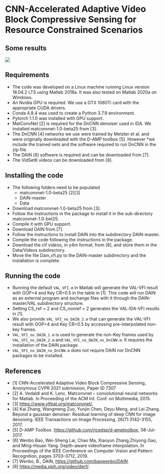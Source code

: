 # CNN-Accelerated Adaptive Video Block Compressive Sensing for Resource Constrained Scenarios

## Some results
![](images/Side-by-Side.png)

## Requirements

* The code was developed on a Linux machine running Linux version 18.04.2 LTS using Matlab 2018a. It was also tested on Matlab 2020a on Windows.
* An Nvidia GPU is required. We use a GTX 1080Ti card with the appropriate CUDA drivers.
* Conda 4.8.4 was used to create a Python 3.7.9 environment.
* Pytorch 1.1.0 was installed with GPU support.
* MatConvNet [2] is required for the DnCNN denoiser used in IDA. We installed matconvnet-1.0-beta25 from [3].
* The DnCNN [4] networks we use were trained by Metzler et al. and were originally downloaded with the D-AMP toolbox [5]. However *we include the trained nets and the software required to run DnCNN in the zip file.
* The DAIN [6] software is required and can be downloaded from [7].
* The VidSet6 videos can be downloaded from [8].

## Installing the code

* The following folders need to be populated
	* matconvnet-1.0-beta25 [2][3]
	* DAIN-master 
	* Data
* Download matconvnet-1.0-beta25 from [3].
* Follow the instructions in the package to install it in the sub-directory matconvnet-1.0-bet25.
* Compile it with GPU support.
* Download DAIN from [7].
* Follow the instructions to install DAIN into the subdirectory DAIN-master.
* Compile the code following the instructions in the package.
* Download the cif videos, in y4m format, from [8], and store them in the Data/Videos subdirectory.
* Move the file Dain_vfi.py to the DAIN-master subdirectory and the installation is complete.

## Running the code

* Running the default ```VAL_VFI.m``` in Matlab will generate the VAL-VFI result with GOP=4 and Key CR=0.5 in the table in [1]. This code will run DAIN as an external program and exchange files with it through the DAIN-master/VAL subdirectory structure.
* Setting CS_ref = 2 and CS_nonref = 2 generates the VAL-IDA-VFI results in [1].
* We also provide ```VAL_VFI_no_DAIN_2.m``` that can generate the VAL-VFI result with GOP=4 and Key CR=0.5 by accessing pre-interpolated non-key frames.
* ```VAL_VFI_no_DAIN_1.m``` is used to generate the non-Key frames used by ```VAL_VFI_no_DAIN_2.m``` and ```VAL_VFI_no_DAIN_no_DnCNN.m```. It requires the installation of the DAIN package.
* ```VAL_VFI_no_DAIN_no_DnCNN.m``` does not require DAIN nor DnCNN packages to be installed.

## References 

* [1] CNN-Accelerated Adaptive Video Block Compressive Sensing, Anonymous CVPR 2021 submission, Paper ID 7307
* [2] A. Vedaldi and K. Lenc.  Matconvnet – convolutional neural networks for Matlab. In Proceeding of the ACM Int. Conf. on Multimedia, 2015.
* [3] https://www.vlfeat.org/matconvnet/. 
* [4] Kai Zhang, Wangmeng Zuo, Yunjin Chen, Deyu Meng, and Lei Zhang. Beyond a gaussian denoiser: Residual learning of deep CNN for image denoising. IEEE Transactions on Image Processing, 26(7):3142–3155, 2017.
* [5] D-AMP Toolbox. https://github.com/ricedsp/d-amptoolbox, 08-Jul-2017.
* [6] Wenbo  Bao,  Wei-Sheng  Lai,  Chao  Ma,  Xiaoyun  Zhang,Zhiyong Gao,  and Ming-Hsuan Yang.   Depth-aware videoframe interpolation. In Proceedings of the IEEE Conference on Computer Vision and Pattern Recognition, pages 3703–3712, 2019.
* [7] Wenbo, B., DAIN, https://github.com/baowenbo/DAIN.
* [8] https://media.xiph.org/video/derf/.
